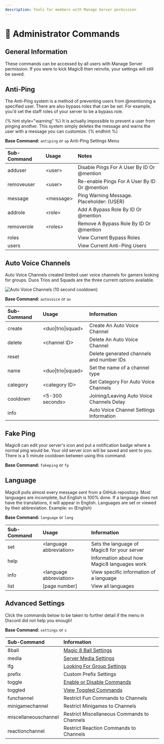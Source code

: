 ```yaml
---
description: Tools for members with Manage Server permission
---
```


# 👮 Administrator Commands

## General Information

These commands can be accessed by all users with Manage Server permission. If you were to kick Magic8 then reinvite, your settings will still be saved.

## Anti-Ping

The Anti-Ping system is a method of preventing users from @mentioning a specified user. There are also bypass roles that can be set. For example, you'd set the staff roles of your server to be a bypass role.

{% hint style="warning" %}
It is actually impossible to prevent a user from pinging another. This system simply deletes the message and warns the user with a message you can customize.
{% endhint %}

**Base Command:** `antiping` or `ap` Anti-Ping Settings Menu

| Sub-Command | Usage | Notes |
| :--- | :--- | :--- |
| adduser | &lt;user&gt; | Disable Pings For A User By ID Or @mention |
| removeuser | &lt;user&gt; | Re-enable Pings For A User By ID Or @mention |
| message | &lt;message&gt; | Ping Warning Message. Placeholder: {USER} |
| addrole | &lt;role&gt; | Add A Bypass Role By ID Or @mention |
| removerole | &lt;roles&gt; | Remove A Bypass Role By ID Or @mention |
| roles |  | View Current Bypass Roles |
| users |  | View Current Anti-Ping Users |

## Auto Voice Channels

Auto Voice Channels created limited user voice channels for gamers looking for groups. Duos Trios and Squads are the three current options available.

![Auto Voice Channels \(10 second cooldown\)](https://media1.giphy.com/media/mKD1b9By8Q1n3s4z0g/giphy.gif)

**Base Command:** `autovoice` or `av`

| Sub-Command | Usage | Information |
| :--- | :--- | :--- |
| create | &lt;duo\|trio\|squad&gt; | Create An Auto Voice Channel |
| delete | &lt;channel ID&gt; | Delete An Auto Voice Channel |
| reset |  | Delete generated channels and number IDs |
| name | &lt;duo\|trio\|squad&gt; | Set the name of a channel type |
| category | &lt;category ID&gt; | Set Category For Auto Voice Channels |
| cooldown | &lt;5-300 seconds&gt; | Joining/Leaving Auto Voice Channels Delay |
| info |  | Auto Voice Channel Settings Information |

## Fake Ping

Magic8 can edit your server's icon and put a notification badge where a normal ping would be. Your old server icon will be saved and sent to you. There is a 5 minute cooldown between using this command.

**Base Command:** `fakeping` or `fp`

## Language

Magic8 pulls almost every message sent from a GitHub repository. Most languages are incomplete, but English is 100% done. If a language does not have the translations, it will appear in English. Languages are set or viewed by their abbreviation. Example: `en` \(English\)

**Base Command:** `language` or `lang`

| Sub-Command | Usage | Information |
| :--- | :--- | :--- |
| set | &lt;language abbreviation&gt; | Sets the language of Magic8 for your server |
| help |  | Information about how Magic8 languages work |
| info | &lt;language abbreviation&gt; | View specific information of a language |
| list | \[page number\] | View all languages |

## Advanced Settings

Click the commands below to be taken to further detail if the menu in Discord did not help you enough!

**Base Command:** `settings` or `s`

| Sub-Command | Information |
| :--- | :--- |
| 8ball | [Magic 8 Ball Settings](settings.md#magic-8-ball-settings) |
| media | [Server Media Settings](settings.md#server-media-settings) |
| lfg | [Looking For Group Settings](settings.md#looking-for-group-settings) |
| prefix | Custom Prefix Settings |
| toggle | [Enable or Disable Commands](settings.md#toggled-command-settigns) |
| toggled | [View Toggled Commands](settings.md#toggled-command-settigns) |
| funchannel | Restrict Fun Commands to Channels |
| minigamechannel | Restrict Minigames to Channels |
| miscellaneouschannel | Restrict Miscellaneous Commands to Channels |
| reactionchannel | Restrict Reaction Commands to Channels |

